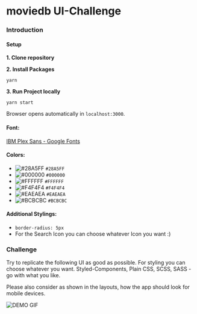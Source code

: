 # moviedb UI-Challenge


### Introduction
#### Setup

**1. Clone repository**

**2. Install Packages**

`yarn`

**3. Run Project locally**

`yarn start`

Browser opens automatically in `localhost:3000`.

#### Font:

[IBM Plex Sans - Google Fonts](https://fonts.google.com/specimen/IBM+Plex+Sans?query=IBM+Plex+Sans)

#### Colors:

- ![#28A5FF](https://via.placeholder.com/15/28A5FF/000000?text=+) `#28A5FF`
- ![#000000](https://via.placeholder.com/15/000000/000000?text=+) `#000000`
- ![#FFFFFF](https://via.placeholder.com/15/FFFFFF/000000?text=+) `#FFFFFF`
- ![#F4F4F4](https://via.placeholder.com/15/F4F4F4/000000?text=+) `#F4F4F4`
- ![#EAEAEA](https://via.placeholder.com/15/EAEAEA/000000?text=+) `#EAEAEA`
- ![#BCBCBC](https://via.placeholder.com/15/BCBCBC/000000?text=+) `#BCBCBC`

#### Additional Stylings:

- `border-radius: 5px`
- For the Search Icon you can choose whatever Icon you want :)


### Challenge

Try to replicate the following UI as good as possible. For styling you can choose whatever you want.
Styled-Components, Plain CSS, SCSS, SASS - go with what you like.

Please also consider as shown in the layouts, how the app should look for mobile devices.

![DEMO GIF](https://github.com/volkermatthes/moviedb_ui_challenge/_readme/demo.gif?raw=true)
